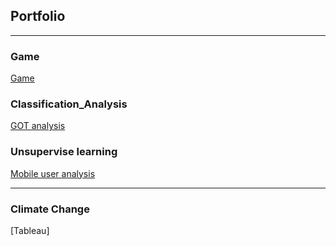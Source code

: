 ## Portfolio

---

### Game

[Game](/sample_page.md)

### Classification_Analysis
[GOT analysis](/Jian_Li_A1_Classification_Analysis.html)

### Unsupervise learning
[Mobile user analysis](/Team_15_A2_Analysis.html)

---

### Climate Change
[Tableau]<a href=https://public.tableau.com/app/profile/cooper.li6828/viz/GobalclimateChange/Story1?publish>

